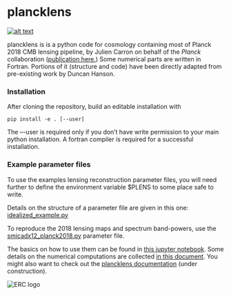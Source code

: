 # plancklens

[![alt text](https://readthedocs.org/projects/plancklens/badge/?version=latest)](https://plancklens.readthedocs.io/en/latest)

plancklens is is a python code for cosmology containing most of Planck 2018 CMB lensing pipeline, by Julien Carron on behalf of the *Planck* collaboration ([publication here.](https://arxiv.org/abs/1807.06210))
Some numerical parts are written in Fortran. Portions of it (structure and code) have been directly adapted from pre-existing work by Duncan Hanson.

### Installation

After cloning the repository, build an editable installation with
    
    pip install -e . [--user]

The –-user is required only if you don’t have write permission to your main python installation. A fortran compiler is required for a successful installation.

### Example parameter files

To use the examples lensing reconstruction parameter files, you will need further to define the environment variable $PLENS to some place safe to write.
    
Details on the structure of a parameter file are given in this one: [idealized_example.py](params/idealized_example.py)

To reproduce the 2018 lensing maps and spectrum band-powers, use the [smicadx12_planck2018.py](params/smicadx12_planck2018.py) parameter file.


The basics on how to use them can be found in [this jupyter notebook](examples/lensingrec_quickstart.ipynb).
Some details on the numerical computations are collected [in this document](supplement.pdf).
You might also want to check out the [plancklens documentation](https://plancklens.readthedocs.io/en/latest) (under construction).


![ERC logo](https://erc.europa.eu/sites/default/files/content/erc_banner-vertical.jpg)